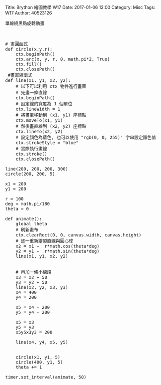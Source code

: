 Title: Brython 繪圖教學 W17
Date: 2017-01-06 12:00
Category: Misc
Tags: W17
Author: 40523126

單線繞黑點旋轉動畫

<!-- PELICAN_END_SUMMARY -->

<!-- 導入 Brython 標準程式庫 -->

<script type="text/javascript" src="https://cdn.rawgit.com/brython-dev/brython/master/www/src/brython_dist.js">
</script>

<!-- 啟動 Brython -->

<script>
window.onload=function(){
brython(1);
}
</script>

<!-- 以下可以執行  Brython 程式 -->

<canvas id="onebar" width="800" height="400"></canvas>

<script type="text/python3">
from browser import document
from browser import window
from browser import timer
import math
canvas = document["onebar"]
ctx = canvas.getContext("2d")

# 畫圓函式
def circle(x,y,r):
    ctx.beginPath()
    ctx.arc(x, y, r, 0, math.pi*2, True)
    ctx.fill()
    ctx.closePath()
 #畫直線函式
def line(x1, y1, x2, y2):
    # 以下可以利用 ctx 物件進行畫圖
    # 先畫一條直線
    ctx.beginPath()
    # 設定線的寬度為 1 個單位
    ctx.lineWidth = 1
    # 將畫筆移動到 (x1, y1) 座標點
    ctx.moveTo(x1, y1)
    # 然後畫直線到 (x2, y2) 座標點
    ctx.lineTo(x2, y2)
    # 設定顏色為藍色, 也可以使用 "rgb(0, 0, 255)" 字串設定顏色值
    ctx.strokeStyle = "blue"
    # 實際執行畫線
    ctx.stroke()
    ctx.closePath()

line(200, 200, 200, 300)
circle(200, 200, 5)

x1 = 200
y1 = 200

r = 100
deg = math.pi/180
theta = 0

def animate():
    global theta
    # 刷新畫布
    ctx.clearRect(0, 0, canvas.width, canvas.height)
    # 逐一重新繪製直線與圓心球
    x2 = x1 +  r*math.cos(theta*deg)
    y2 = y1 +  r*math.sin(theta*deg)
    line(x1, y1, x2, y2)


    # 再加一條小線段
    x3 = x2 + 50
    y3 = y2 + 50
    line(x2, y2, x3, y3)
    x4 = 400
    y4 = 200

    x5 = x4 - 200 
    y5 = y4 - 200 

    x5 = x3
    y5 = y3
    x5y5x3y3 = 200

    line(x4, y4, x5, y5)


    circle(x1, y1, 5)
    circle(400, y1, 5)
    theta += 1

timer.set_interval(animate, 50)
</script>

<pre class="brush: python">


# 畫圓函式
def circle(x,y,r):
    ctx.beginPath()
    ctx.arc(x, y, r, 0, math.pi*2, True)
    ctx.fill()
    ctx.closePath()
 #畫直線函式
def line(x1, y1, x2, y2):
    # 以下可以利用 ctx 物件進行畫圖
    # 先畫一條直線
    ctx.beginPath()
    # 設定線的寬度為 1 個單位
    ctx.lineWidth = 1
    # 將畫筆移動到 (x1, y1) 座標點
    ctx.moveTo(x1, y1)
    # 然後畫直線到 (x2, y2) 座標點
    ctx.lineTo(x2, y2)
    # 設定顏色為藍色, 也可以使用 "rgb(0, 0, 255)" 字串設定顏色值
    ctx.strokeStyle = "blue"
    # 實際執行畫線
    ctx.stroke()
    ctx.closePath()

line(200, 200, 200, 300)
circle(200, 200, 5)

x1 = 200
y1 = 200

r = 100
deg = math.pi/180
theta = 0

def animate():
    global theta
    # 刷新畫布
    ctx.clearRect(0, 0, canvas.width, canvas.height)
    # 逐一重新繪製直線與圓心球
    x2 = x1 +  r*math.cos(theta*deg)
    y2 = y1 +  r*math.sin(theta*deg)
    line(x1, y1, x2, y2)


    # 再加一條小線段
    x3 = x2 + 50
    y3 = y2 + 50
    line(x2, y2, x3, y3)
    x4 = 400
    y4 = 200

    x5 = x4 - 200 
    y5 = y4 - 200 

    x5 = x3
    y5 = y3
    x5y5x3y3 = 200

    line(x4, y4, x5, y5)


    circle(x1, y1, 5)
    circle(400, y1, 5)
    theta += 1

timer.set_interval(animate, 50)
</script>
</pre>